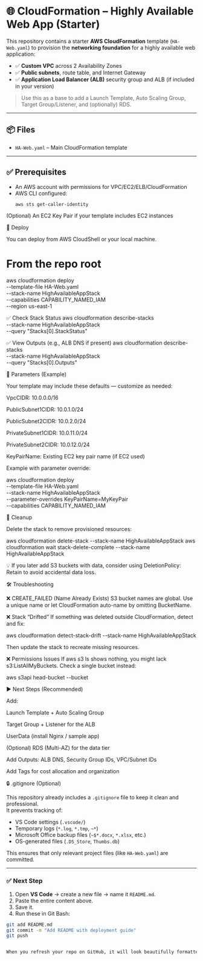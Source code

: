 # 🌐 CloudFormation – Highly Available Web App (Starter)

This repository contains a starter **AWS CloudFormation** template (`HA-Web.yaml`) to provision the **networking foundation** for a highly available web application:

- ✅ **Custom VPC** across 2 Availability Zones  
- ✅ **Public subnets**, route table, and Internet Gateway  
- ✅ **Application Load Balancer (ALB)** security group and ALB (if included in your version)  

> Use this as a base to add a Launch Template, Auto Scaling Group, Target Group/Listener, and (optionally) RDS.

---

## 📦 Files
- `HA-Web.yaml` – Main CloudFormation template

---

## ✅ Prerequisites

- An AWS account with permissions for VPC/EC2/ELB/CloudFormation  
- AWS CLI configured:  
  ```bash
  aws sts get-caller-identity


(Optional) An EC2 Key Pair if your template includes EC2 instances

🚀 Deploy

You can deploy from AWS CloudShell or your local machine.

# From the repo root
aws cloudformation deploy \
  --template-file HA-Web.yaml \
  --stack-name HighAvailableAppStack \
  --capabilities CAPABILITY_NAMED_IAM \
  --region us-east-1

✅ Check Stack Status
aws cloudformation describe-stacks \
  --stack-name HighAvailableAppStack \
  --query "Stacks[0].StackStatus"

✅ View Outputs (e.g., ALB DNS if present)
aws cloudformation describe-stacks \
  --stack-name HighAvailableAppStack \
  --query "Stacks[0].Outputs"

🔧 Parameters (Example)

Your template may include these defaults — customize as needed:

VpcCIDR: 10.0.0.0/16

PublicSubnet1CIDR: 10.0.1.0/24

PublicSubnet2CIDR: 10.0.2.0/24

PrivateSubnet1CIDR: 10.0.11.0/24

PrivateSubnet2CIDR: 10.0.12.0/24

KeyPairName: Existing EC2 key pair name (if EC2 used)

Example with parameter override:

aws cloudformation deploy \
  --template-file HA-Web.yaml \
  --stack-name HighAvailableAppStack \
  --parameter-overrides KeyPairName=MyKeyPair \
  --capabilities CAPABILITY_NAMED_IAM

🧹 Cleanup

Delete the stack to remove provisioned resources:

aws cloudformation delete-stack --stack-name HighAvailableAppStack
aws cloudformation wait stack-delete-complete --stack-name HighAvailableAppStack


💡 If you later add S3 buckets with data, consider using DeletionPolicy: Retain to avoid accidental data loss.

🛠 Troubleshooting

❌ CREATE_FAILED (Name Already Exists)
S3 bucket names are global. Use a unique name or let CloudFormation auto-name by omitting BucketName.

❌ Stack “Drifted”
If something was deleted outside CloudFormation, detect and fix:

aws cloudformation detect-stack-drift --stack-name HighAvailableAppStack


Then update the stack to recreate missing resources.

❌ Permissions Issues
If aws s3 ls shows nothing, you might lack s3:ListAllMyBuckets.
Check a single bucket instead:

aws s3api head-bucket --bucket <name>

▶️ Next Steps (Recommended)

Add:

Launch Template + Auto Scaling Group

Target Group + Listener for the ALB

UserData (install Nginx / sample app)

(Optional) RDS (Multi-AZ) for the data tier

Add Outputs: ALB DNS, Security Group IDs, VPC/Subnet IDs

Add Tags for cost allocation and organization

🔒 .gitignore (Optional)

This repository already includes a `.gitignore` file to keep it clean and professional.  
It prevents tracking of:

- VS Code settings (`.vscode/`)
- Temporary logs (`*.log`, `*.tmp`, `~*`)
- Microsoft Office backup files (`~$*.docx`, `*.xlsx`, etc.)
- OS-generated files (`.DS_Store`, `Thumbs.db`)

This ensures that only relevant project files (like `HA-Web.yaml`) are committed.


---

### ✅ Next Step
1. Open **VS Code** → create a new file → name it `README.md`.  
2. Paste the entire content above.  
3. Save it.  
4. Run these in Git Bash:

```bash
git add README.md
git commit -m "Add README with deployment guide"
git push


When you refresh your repo on GitHub, it will look beautifully formatted.


